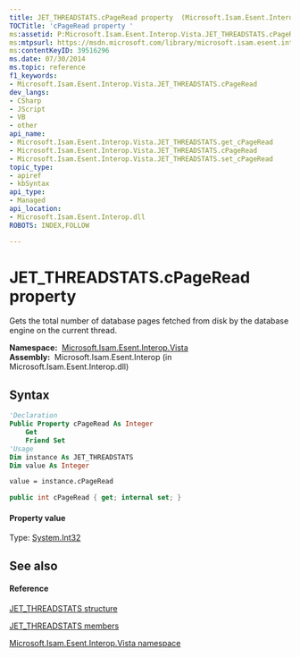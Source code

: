 ```yaml
---
title: JET_THREADSTATS.cPageRead property  (Microsoft.Isam.Esent.Interop.Vista)
TOCTitle: 'cPageRead property '
ms:assetid: P:Microsoft.Isam.Esent.Interop.Vista.JET_THREADSTATS.cPageRead
ms:mtpsurl: https://msdn.microsoft.com/library/microsoft.isam.esent.interop.vista.jet_threadstats.cpageread(v=EXCHG.10)
ms:contentKeyID: 39516296
ms.date: 07/30/2014
ms.topic: reference
f1_keywords:
- Microsoft.Isam.Esent.Interop.Vista.JET_THREADSTATS.cPageRead
dev_langs:
- CSharp
- JScript
- VB
- other
api_name: 
- Microsoft.Isam.Esent.Interop.Vista.JET_THREADSTATS.get_cPageRead
- Microsoft.Isam.Esent.Interop.Vista.JET_THREADSTATS.cPageRead
- Microsoft.Isam.Esent.Interop.Vista.JET_THREADSTATS.set_cPageRead
topic_type: 
- apiref
- kbSyntax
api_type: 
- Managed
api_location: 
- Microsoft.Isam.Esent.Interop.dll
ROBOTS: INDEX,FOLLOW

---
```


# JET_THREADSTATS.cPageRead property

Gets the total number of database pages fetched from disk by the database engine on the current thread.

**Namespace:**  [Microsoft.Isam.Esent.Interop.Vista](./microsoft.isam.esent.interop.vista-namespace.md)  
**Assembly:**  Microsoft.Isam.Esent.Interop (in Microsoft.Isam.Esent.Interop.dll)

## Syntax

``` vb
'Declaration
Public Property cPageRead As Integer
    Get
    Friend Set
'Usage
Dim instance As JET_THREADSTATS
Dim value As Integer

value = instance.cPageRead
```

``` csharp
public int cPageRead { get; internal set; }
```

#### Property value

Type: [System.Int32](/dotnet/api/system.int32)  

## See also

#### Reference

[JET_THREADSTATS structure](./jet-threadstats-structure2.md)

[JET_THREADSTATS members](./jet-threadstats-members.md)

[Microsoft.Isam.Esent.Interop.Vista namespace](./microsoft.isam.esent.interop.vista-namespace.md)